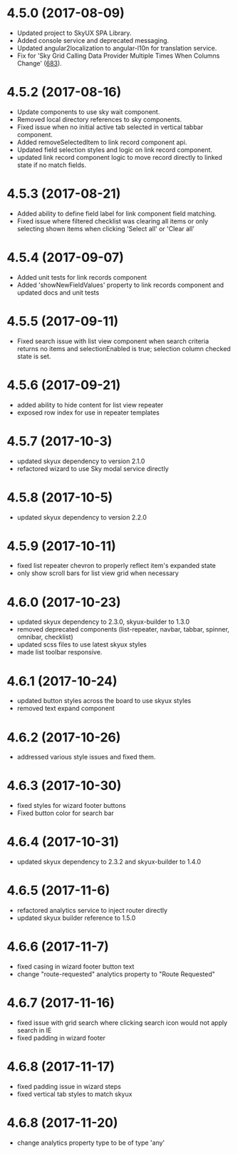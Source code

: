 # 4.5.0 (2017-08-09)

- Updated project to SkyUX SPA Library.
- Added console service and deprecated messaging.
- Updated angular2localization to angular-l10n for translation service.
- Fix for 'Sky Grid Calling Data Provider Multiple Times When Columns Change' ([683](https://github.com/blackbaud/skyux2/issues/683)).

# 4.5.2 (2017-08-16)

- Update components to use sky wait component.
- Removed local directory references to sky components.
- Fixed issue when no initial active tab selected in vertical tabbar component.
- Added removeSelectedItem to link record component api.
- Updated field selection styles and logic on link record component.
- updated link record component logic to move record directly to linked state if no match fields.

# 4.5.3 (2017-08-21)

- Added ability to define field label for link component field matching.
- Fixed issue where filtered checklist was clearing all items or only selecting shown items when clicking 'Select all' or 'Clear all'

# 4.5.4 (2017-09-07)

- Added unit tests for link records component
- Added 'showNewFieldValues' property to link records component and updated docs and unit tests

# 4.5.5 (2017-09-11)

- Fixed search issue with list view component when search criteria returns no items
and selectionEnabled is true; selection column checked state is set.

# 4.5.6 (2017-09-21)

- added ability to hide content for list view repeater
- exposed row index for use in repeater templates

# 4.5.7 (2017-10-3)

- updated skyux dependency to version 2.1.0
- refactored wizard to use Sky modal service directly

# 4.5.8 (2017-10-5)

- updated skyux dependency to version 2.2.0

# 4.5.9 (2017-10-11)

- fixed list repeater chevron to properly reflect item's expanded state
- only show scroll bars for list view grid when necessary

# 4.6.0 (2017-10-23)

- updated skyux dependency to 2.3.0, skyux-builder to 1.3.0
- removed deprecated components (list-repeater, navbar, tabbar, spinner, omnibar, checklist)
- updated scss files to use latest skyux styles
- made list toolbar responsive.

# 4.6.1 (2017-10-24)

- updated button styles across the board to use skyux styles
- removed text expand component

# 4.6.2 (2017-10-26)

- addressed various style issues and fixed them.

# 4.6.3 (2017-10-30)

- fixed styles for wizard footer buttons
- Fixed button color for search bar

# 4.6.4 (2017-10-31)

- updated skyux dependency to 2.3.2 and skyux-builder to 1.4.0

# 4.6.5 (2017-11-6)

- refactored analytics service to inject router directly
- updated skyux builder reference to 1.5.0

# 4.6.6 (2017-11-7)

- fixed casing in wizard footer button text
- change "route-requested" analytics property to "Route Requested"

# 4.6.7 (2017-11-16)

- fixed issue with grid search where clicking search icon would not apply search in IE
- fixed padding in wizard footer

# 4.6.8 (2017-11-17)

- fixed padding issue in wizard steps
- fixed vertical tab styles to match skyux

# 4.6.8 (2017-11-20)

- change analytics property type to be of type 'any'
